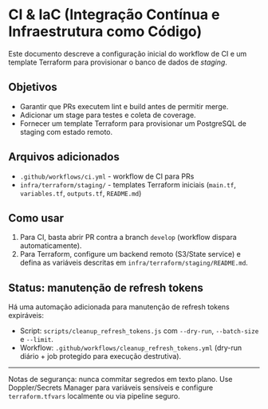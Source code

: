 # CI & IaC (Integração Contínua e Infraestrutura como Código)

Este documento descreve a configuração inicial do workflow de CI e um template Terraform para provisionar o banco de
dados de _staging_.

## Objetivos

- Garantir que PRs executem lint e build antes de permitir merge.
- Adicionar um stage para testes e coleta de coverage.
- Fornecer um template Terraform para provisionar um PostgreSQL de staging com estado remoto.

## Arquivos adicionados

- `.github/workflows/ci.yml` - workflow de CI para PRs
- `infra/terraform/staging/` - templates Terraform iniciais (`main.tf`, `variables.tf`, `outputs.tf`, `README.md`)

## Como usar

1. Para CI, basta abrir PR contra a branch `develop` (workflow dispara automaticamente).
2. Para Terraform, configure um backend remoto (S3/State service) e defina as variáveis descritas em
   `infra/terraform/staging/README.md`.

## Status: manutenção de refresh tokens

Há uma automação adicionada para manutenção de refresh tokens expiráveis:

- Script: `scripts/cleanup_refresh_tokens.js` com `--dry-run`, `--batch-size` e `--limit`.
- Workflow: `.github/workflows/cleanup_refresh_tokens.yml` (dry-run diário + job protegido para execução destrutiva).

---

Notas de segurança: nunca commitar segredos em texto plano. Use Doppler/Secrets Manager para variáveis sensíveis e
configure `terraform.tfvars` localmente ou via pipeline seguro.
